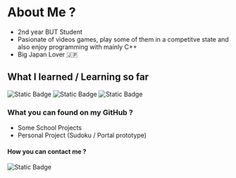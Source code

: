 # About Me ?

- 2nd year BUT Student
- Pasionate of videos games, play some of them in a competitve state and also enjoy programming with mainly C++
- Big Japan Lover 🇯🇵

## What I learned / Learning so far

![Static Badge](https://img.shields.io/badge/C%2B%2B-blue?logo=cplusplus)
![Static Badge](https://img.shields.io/badge/JavaScript-yellow?logo=javascript)
![Static Badge](https://img.shields.io/badge/C-purple?logo=c)


### What you can found on my GitHub ?
- Some School Projects
- Personal Project (Sudoku / Portal prototype)

#### How you can contact me ?
![Static Badge](https://img.shields.io/badge/vaporr-cyan?logo=discord)




